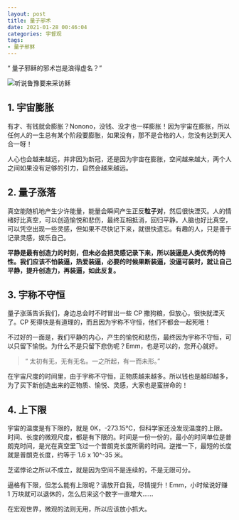 ```yaml
---
layout: post
title: 量子邪术
date: 2021-01-28 00:46:04
categories: 宇督观
tags:
- 量子邪稣
---
```

“ 量子邪稣的邪术岂是浪得虚名？”

![听说鲁豫要来采访稣](/images/20190207-luyu.jpg)

## 1. 宇宙膨胀

有才、有钱就会膨胀？Nonono，没钱、没才也一样膨胀！因为宇宙在膨胀，所以任何人的一生总有某个阶段要膨胀，如果没有，那不是合格的人，您没有达到天人合一呀！

人心也会越来越远，并非因为新冠，还是因为宇宙在膨胀，空间越来越大，两个人之间如果没有足够的引力，自然会越来越远。

## 2. 量子涨落

真空能随机地产生少许能量，能量会瞬间产生正反**粒子对**，然后很快湮灭。人的情绪好比真空，可以创造愉悦和悲伤，最终互相抵消，回归平静。人脑也好比真空，可以凭空出现一些灵感，但如果不尽快记下来，就很快遗忘。有趣的人，只是善于记录灵感，娱乐自己。

**平静是最有创造力的时刻，但未必会把灵感记录下来，所以装逼是人类优秀的特性。我们应该不怕装逼，热爱装逼，必要的时候果断装逼，没逼可装时，就让自己平静，提升创造力，再装逼，如此反复。**

## 3. 宇称不守恒

量子涨落告诉我们，身边总会时不时冒出一些 CP 撒狗粮，但放心，很快就湮灭了。CP 死得快是有道理的，而且因为宇称不守恒，他们不都会一起死哦！

不过好的一面是，我们平静的内心，产生的愉悦和悲伤，最终因为宇称不守恒，可以只留下愉悦。为什么不是只留下悲伤呢？Emm，也是可以的，您开心就好。

> “ 太初有无，无有无名。一之所起，有一而未形。”

在宇宙尺度的时间里，由于宇称不守恒，正物质越来越多。所以钱也是越印越多，为了买下新创造出来的正物质、愉悦、灵感，大家也是蛮拼命的！

## 4. 上下限

宇宙的温度是有下限的，就是 0K，-273.15°C，但科学家还没发现温度的上限。时间、长度的微观尺度，都是有下限的。时间是一份一份的，最小的时间单位是普朗克时间，是光在真空里飞过一个普朗克长度所需的时间。逆推一下，最短的长度就是普朗克长度，约等于 1.6 x 10^-35 米。

芝诺悖论之所以不成立，就是因为空间不是连续的，不是无限可分。

逼格有下限，但怎么能有上限呢？请放开自我，尽情提升！Emm，小时候说好赚 1 万块就可以退休的，怎么后来这个数字一直增大……

在宏观世界，微观的法则无用，所以应该放小抓大。
